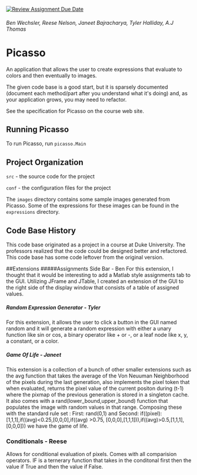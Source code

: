 [![Review Assignment Due Date](https://classroom.github.com/assets/deadline-readme-button-24ddc0f5d75046c5622901739e7c5dd533143b0c8e959d652212380cedb1ea36.svg)](https://classroom.github.com/a/1EiKHzOV)
###### Ben Wechsler, Reese Nelson, Janeet Bajracharya, Tyler Halliday, A.J Thomas
# Picasso

An application that allows the user to create expressions that
evaluate to colors and then eventually to images.

The given code base is a good start, but it is sparsely documented
(document each method/part after you understand what it's doing) and,
as your application grows, you may need to refactor.

See the specification for Picasso on the course web site.

## Running Picasso

To run Picasso, run `picasso.Main`

## Project Organization

`src` - the source code for the project

`conf` - the configuration files for the project

The `images` directory contains some sample images generated from Picasso.  Some of the expressions for these images can be found in the `expressions` directory.

## Code Base History

This code base originated as a project in a course at Duke University.  The professors realized that the code could be designed better and refactored.  This code base has some code leftover from the original version.

##Extensions
#####Assignments Side Bar - Ben
For this extension, I thought that it would be interesting to add a Matlab style assignments tab to the GUI. Utilizing JFrame and JTable, I created an extension of the GUI to the right side of the display window that consists of a table of assigned values.

##### Random Expression Generator - Tyler
For this extension, it allows the user to click a button in the GUI named random and it will generate a random expression with either a unary function like sin or cos, a binary operator like + or -, or a leaf node like x, y, a constant, or a color.

##### Game Of Life - Janeet
This extension is a collection of a bunch of other smaller extensions such as the avg function that takes the average of the Von Neuuman Neighborhood of the pixels during the last generation, also implements the pixel token that when evaluated, returns the pixel value of the current positon during (t-1) where the pixmap of the previous generation is stored in a singleton cache. It also comes with a rand(lower_bound,upper_bound) function that populates the image with random values in that range. Composing these with the standard rule set : First: rand(0,1) and Second: if((pixel):[1,1,1],if((avg)<0.25,[0,0,0],if((avg) >0.75, [0,0,0],[1,1,1])),if((avg)>0.5,[1,1,1],[0,0,0])) we have the game of life.

### Conditionals - Reese
Allows for conditional evaluation of pixels. Comes with all comparision operators. IF is a ternerary function that takes in the conditonal first then the value if True and then the value if False.